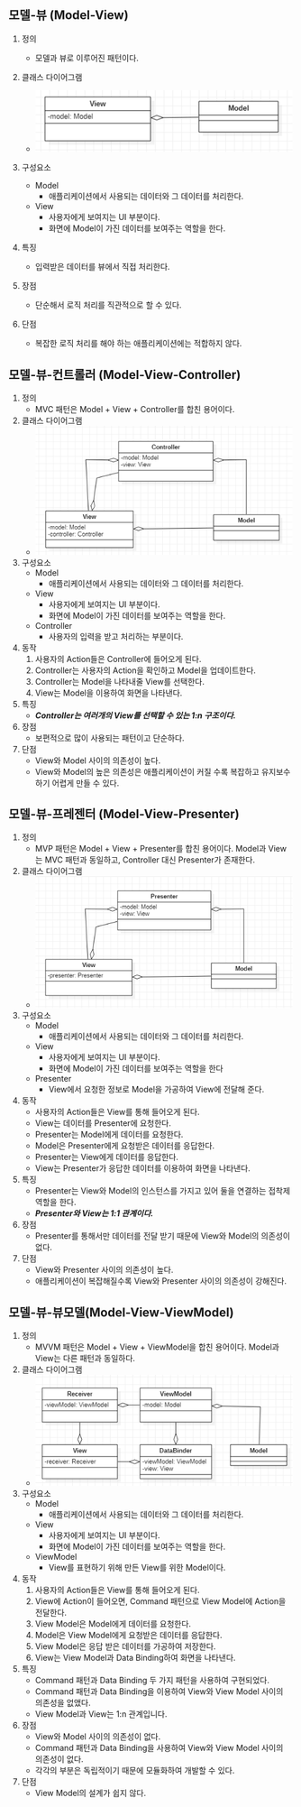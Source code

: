 ## 모델-뷰 (Model-View)

1. 정의
   - 모델과 뷰로 이루어진 패턴이다.
2. 클래스 다이어그램
   - ![모델뷰 패턴 클래스다이어그램](./img/modelView_pattern_uml.png)
3. 구성요소
   - Model
     - 애플리케이션에서 사용되는 데이터와 그 데이터를 처리한다.
   - View
     - 사용자에게 보여지는 UI 부분이다.
     - 화면에 Model이 가진 데이터를 보여주는 역할을 한다.
4. 특징
   - 입력받은 데이터를 뷰에서 직접 처리한다.
5. 장점
   - 단순해서 로직 처리를 직관적으로 할 수 있다.
6. 단점

   - 복잡한 로직 처리를 해야 하는 애플리케이션에는 적합하지 않다.

## 모델-뷰-컨트롤러 (Model-View-Controller)

1. 정의
   - MVC 패턴은 Model + View + Controller를 합친 용어이다.
2. 클래스 다이어그램
   - ![모델 뷰 컨트롤러 패턴 클래스다이어그램](./img/modelViewController_pattern_uml.png)
3. 구성요소
   - Model
     - 애플리케이션에서 사용되는 데이터와 그 데이터를 처리한다.
   - View
     - 사용자에게 보여지는 UI 부분이다.
     - 화면에 Model이 가진 데이터를 보여주는 역할을 한다.
   - Controller
     - 사용자의 입력을 받고 처리하는 부분이다.
4. 동작
   1. 사용자의 Action들은 Controller에 들어오게 된다.
   2. Controller는 사용자의 Action을 확인하고 Model을 업데이트한다.
   3. Controller는 Model을 나타내줄 View를 선택한다.
   4. View는 Model을 이용하여 화면을 나타낸다.
5. 특징
   - **_Controller는 여러개의 View를 선택할 수 있는 1:n 구조이다._**
6. 장점
   - 보편적으로 많이 사용되는 패턴이고 단순하다.
7. 단점
   - View와 Model 사이의 의존성이 높다.
   - View와 Model의 높은 의존성은 애플리케이션이 커질 수록 복잡하고 유지보수하기 어렵게 만들 수 있다.

## 모델-뷰-프레젠터 (Model-View-Presenter)

1. 정의
   - MVP 패턴은 Model + View + Presenter를 합친 용어이다. Model과 View는 MVC 패턴과 동일하고, Controller 대신 Presenter가 존재한다.
2. 클래스 다이어그램
   - ![모델 뷰 프레젠터 패턴 클래스다이어그램](./img/modelViewPresenter_pattern_uml.png)
3. 구성요소
   - Model
     - 애플리케이션에서 사용되는 데이터와 그 데이터를 처리한다.
   - View
     - 사용자에게 보여지는 UI 부분이다.
     - 화면에 Model이 가진 데이터를 보여주는 역할을 한다
   - Presenter
     - View에서 요청한 정보로 Model을 가공하여 View에 전달해 준다.
4. 동작
   - 사용자의 Action들은 View를 통해 들어오게 된다.
   - View는 데이터를 Presenter에 요청한다.
   - Presenter는 Model에게 데이터를 요청한다.
   - Model은 Presenter에게 요청받은 데이터를 응답한다.
   - Presenter는 View에게 데이터를 응답한다.
   - View는 Presenter가 응답한 데이터를 이용하여 화면을 나타낸다.
5. 특징
   - Presenter는 View와 Model의 인스턴스를 가지고 있어 둘을 연결하는 접착제 역할을 한다.
   - **_Presenter와 View는 1:1 관계이다._**
6. 장점
   - Presenter를 통해서만 데이터를 전달 받기 때문에 View와 Model의 의존성이 없다.
7. 단점
   - View와 Presenter 사이의 의존성이 높다.
   - 애플리케이션이 복잡해질수록 View와 Presenter 사이의 의존성이 강해진다.

## 모델-뷰-뷰모델(Model-View-ViewModel)

1. 정의
   - MVVM 패턴은 Model + View + ViewModel을 합친 용어이다. Model과 View는 다른 패턴과 동일하다.
2. 클래스 다이어그램
   - ![모델 뷰 프레젠터 패턴 클래스다이어그램](./img/modelViewViewModel_pattern_uml.png)
3. 구성요소
   - Model
     - 애플리케이션에서 사용되는 데이터와 그 데이터를 처리한다.
   - View
     - 사용자에게 보여지는 UI 부분이다.
     - 화면에 Model이 가진 데이터를 보여주는 역할을 한다.
   - ViewModel
     - View를 표현하기 위해 만든 View를 위한 Model이다.
4. 동작
   1. 사용자의 Action들은 View를 통해 들어오게 된다.
   2. View에 Action이 들어오면, Command 패턴으로 View Model에 Action을 전달한다.
   3. View Model은 Model에게 데이터를 요청한다.
   4. Model은 View Model에게 요청받은 데이터를 응답한다.
   5. View Model은 응답 받은 데이터를 가공하여 저장한다.
   6. View는 View Model과 Data Binding하여 화면을 나타낸다.
5. 특징
   - Command 패턴과 Data Binding 두 가지 패턴을 사용하여 구현되었다.
   - Command 패턴과 Data Binding을 이용하여 View와 View Model 사이의 의존성을 없앴다.
   - View Model과 View는 1:n 관계입니다.
6. 장점
   - View와 Model 사이의 의존성이 없다.
   - Command 패턴과 Data Binding을 사용하여 View와 View Model 사이의 의존성이 없다.
   - 각각의 부분은 독립적이기 때문에 모듈화하여 개발할 수 있다.
7. 단점
   - View Model의 설계가 쉽지 않다.
